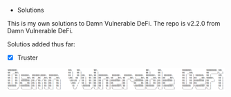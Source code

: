 * Solutions

This is my own solutions to Damn Vulnerable DeFi.
The repo is v2.2.0 from Damn Vulnerable DeFi.

Solutios added thus far:

- [x] Truster

![](cover.png)
